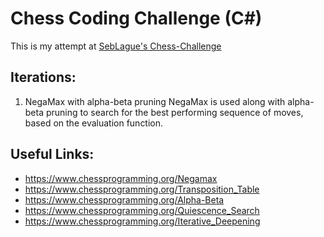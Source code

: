 # Chess Coding Challenge (C#)

This is my attempt at [SebLague's Chess-Challenge](https://github.com/SebLague/Chess-Challenge)

## Iterations:
1) NegaMax with alpha-beta pruning
NegaMax is used along with alpha-beta pruning to search for the best performing sequence of moves, based on the evaluation function.



## Useful Links:
- https://www.chessprogramming.org/Negamax
- https://www.chessprogramming.org/Transposition_Table
- https://www.chessprogramming.org/Alpha-Beta 
- https://www.chessprogramming.org/Quiescence_Search 
- https://www.chessprogramming.org/Iterative_Deepening 
  
